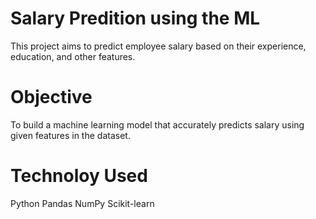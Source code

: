 # Salary Predition using the ML
This project aims to predict employee salary based on their experience, education, and other features.  

# Objective
To build a machine learning model that accurately predicts salary using given features in the dataset.

# Technoloy Used
Python
Pandas
NumPy
Scikit-learn